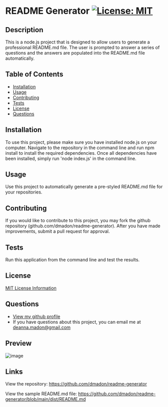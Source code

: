 
  
  # README Generator [![License: MIT](https://img.shields.io/badge/License-MIT-yellow.svg)](https://opensource.org/licenses/MIT)

  ## Description
  This is a node.js project that is designed to allow users to generate a professional README.md file. The user is prompted to answer a series of questions and the answers are populated into the README.md file automatically.

  ## Table of Contents

  * [Installation](#installation)
  * [Usage](#usage)
  * [Contributing](#contributing)
  * [Tests](#tests)
  * [License](#license)
  * [Questions](#questions)

  ## Installation
  To use this project, please make sure you have installed node.js on your computer. Navigate to the repository in the command line and run npm install to install the required dependencies. Once all dependencies have been installed, simply  run 'node index.js' in the command line.

  ## Usage
  Use this project to automatically generate a pre-styled README.md file for your repositories.

  ## Contributing
  If you would like to contribute to this project, you may fork the github repository (github.com/dmadon/readme-generator). After you have made improvements, submit a pull request for approval.

  ## Tests
  Run this application from the command line and test the results.

  ## License

  [MIT License Information](https://opensource.org/licenses/MIT)

  ## Questions

  * [View my github profile](https://github.com/dmadon)
  * If you have questions about this project, you can email me at deanna.madon@gmail.com

  ## Preview
  
  ![image](https://user-images.githubusercontent.com/99852346/180627998-77970542-34bd-49bb-8ed5-620baa86d0c4.png)


  ## Links
  View the repository: https://github.com/dmadon/readme-generator

  View the sample README.md file: https://github.com/dmadon/readme-generator/blob/main/dist/README.md
  
